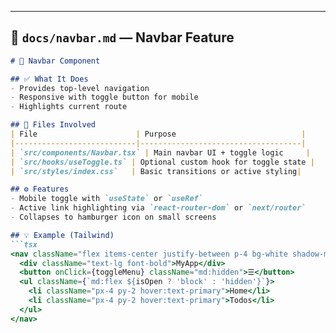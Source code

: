 
---

## 📄 `docs/navbar.md` — Navbar Feature

```md
# 🧭 Navbar Component

## ✅ What It Does
- Provides top-level navigation
- Responsive with toggle button for mobile
- Highlights current route

## 🧩 Files Involved
| File                      | Purpose                            |
|---------------------------|------------------------------------|
| `src/components/Navbar.tsx` | Main navbar UI + toggle logic     |
| `src/hooks/useToggle.ts` | Optional custom hook for toggle state |
| `src/styles/index.css`   | Basic transitions or active styling|

## ⚙️ Features
- Mobile toggle with `useState` or `useRef`
- Active link highlighting via `react-router-dom` or `next/router`
- Collapses to hamburger icon on small screens

## 💡 Example (Tailwind)
```tsx
<nav className="flex items-center justify-between p-4 bg-white shadow-md">
  <div className="text-lg font-bold">MyApp</div>
  <button onClick={toggleMenu} className="md:hidden">☰</button>
  <ul className={`md:flex ${isOpen ? 'block' : 'hidden'}`}>
    <li className="px-4 py-2 hover:text-primary">Home</li>
    <li className="px-4 py-2 hover:text-primary">Todos</li>
  </ul>
</nav>

